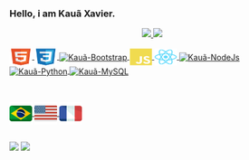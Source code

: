 ### Hello, i am Kauã Xavier. 


<div align="center">
  <a href="https://github.com/Kaua032">
    <img height="160em" src="https://github-readme-stats.vercel.app/api?username=Kaua032&layout=compact&langs_count=7&theme=dark" />
  <img height="160em" src="https://github-readme-stats.vercel.app/api/top-langs/?username=Kaua032&layout=compact&langs_count=7&theme=dark"/>
</div>
  <div style="display: inline_block"><br>
  <img align="center" alt="Kauã-HTML" height="30" width="40" src="https://raw.githubusercontent.com/devicons/devicon/master/icons/html5/html5-original.svg">
  <img align="center" alt="Kauã-CSS" height="30" width="40" src="https://raw.githubusercontent.com/devicons/devicon/master/icons/css3/css3-original.svg">
  <img align="center" alt="Kauã-Bootstrap" height="30" width="40" src="https://cdn.jsdelivr.net/gh/devicons/devicon/icons/bootstrap/bootstrap-original.svg" />
          
  <img align="center" alt="Kauã-Js" height="30" width="40" src="https://raw.githubusercontent.com/devicons/devicon/master/icons/javascript/javascript-plain.svg">
  <img align="center" alt="Kauã-React" height="30" width="40" src="https://raw.githubusercontent.com/devicons/devicon/master/icons/react/react-original.svg">
  <img align="center" alt="Kauã-NodeJs" height="30" width="40" src="https://cdn.jsdelivr.net/gh/devicons/devicon/icons/nodejs/nodejs-plain.svg" />
  <img align="center" alt="Kauã-Python" height="30" width="40" src="https://cdn.jsdelivr.net/gh/devicons/devicon/icons/python/python-original.svg" />
  <img align="center" alt="Kauã-MySQL" height="30" width="40" src="https://cdn.jsdelivr.net/gh/devicons/devicon/icons/mysql/mysql-original-wordmark.svg" />
          
          
</div>

  ##
  <div style="display: inline_block"><br>
    <img align="center" alt="Kauã-Portuguese-BR" height="40" width="40" src="./flags_icons/brasil.png">
    <img align="center" alt="Kauã-English" height="40" width="40" src="./flags_icons/estados-unidos-da-america.png">
    <img align="center" alt="Kauã-French" height="40" width="40" src="./flags_icons/franca.png">
</div>

  ##
  
  <div>
  <a href="https://www.instagram.com/kaua032_/" target="_blank"><img src="https://img.shields.io/badge/-Instagram-%23E4405F?style=for-the-badge&logo=instagram&logoColor=white" target="_blank"></a>
  <a href="https://www.linkedin.com/in/kauã-de-araújo-xavier-422b40227/" target="_blank"><img src="https://img.shields.io/badge/-LinkedIn-%230077B5?style=for-the-badge&logo=linkedin&logoColor=white" target="_blank"></a> 
    

 
</div>

  
